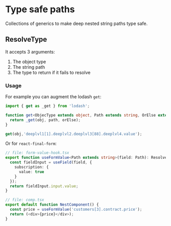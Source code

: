 # Type safe paths
Collections of generics to make deep nested string paths type safe.  

## ResolveType
It accepts 3 arguments:
1. The object type
2. The string path
3. The type to return if it fails to resolve

### Usage
For example you can augment the lodash `get`:
```typescript
import { get as _get } from 'lodash';

function get<ObjecType extends object, Path extends string, OrElse extends unknown>(obj:ObjecType, path: Path, orElse?: OrElse): ResolveType<ObjecType, Path, OrElse> {
  return _get(obj, path, orElse);
}

get(obj,'deeplvl1[1].deeplvl2.deeplvl3[88].deeplvl4.value');
```

Or for `react-final-form`:

```typescript
// file: form-value-hook.tsx
export function useFormValue<Path extends string>(field: Path): ResolveType<YourFormType, Path, unknown> {
  const fieldInput = useField(field, {
    subscription: {
      value: true
    }
  });
  return fieldInput.input.value;
}

// file: comp.tsx
export default function NestComponent() {
  const price = useFormValue('customers[3].contract.price');
  return (<div>{price}</div>);
}
```

